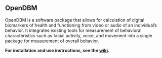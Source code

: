 ## OpenDBM 

OpenDBM is a software package that allows for calculation of digital 
biomarkers of health and functioning from video or audio of an individual’s 
behavior. It integrates existing tools for measurement of behavioral 
characteristics such as facial activity, voice, and movement into a single 
package for measurement of overall behavior.

**For installation and use instructions, see the [wiki](https://github.com/AiCure/open_dbm/wiki).**
